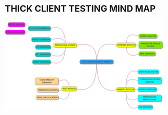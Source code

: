 # THICK CLIENT TESTING MIND MAP

![Thick Client Application Mind Map](.gitbook/assets/screenshot-from-2019-02-21-16-36-52.png)

